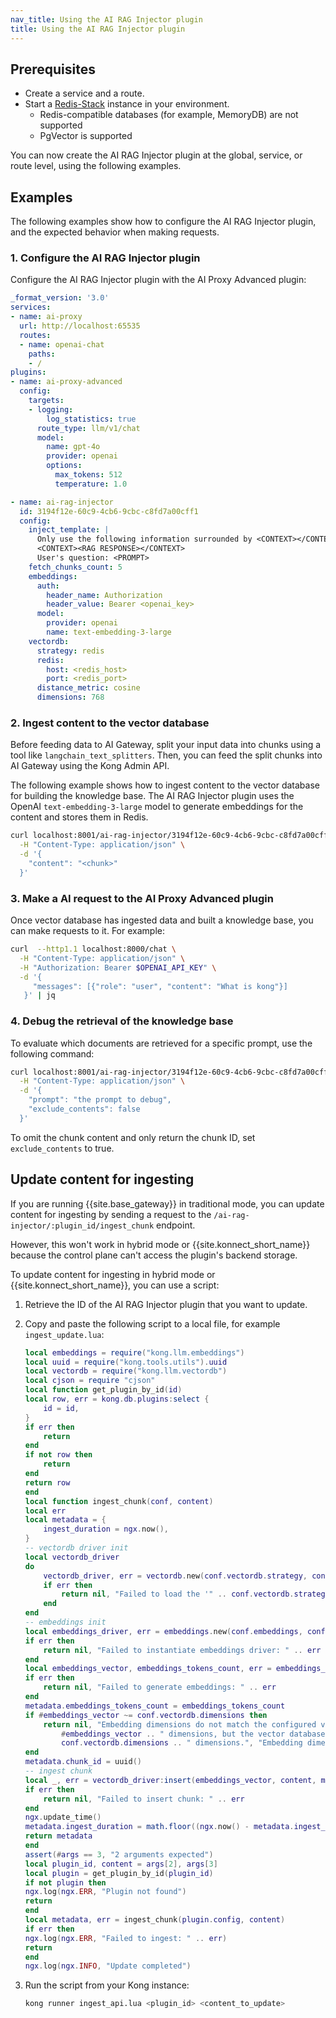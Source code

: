 ```yaml
---
nav_title: Using the AI RAG Injector plugin
title: Using the AI RAG Injector plugin
---
```

## Prerequisites

- Create a service and a route.
- Start a [Redis-Stack](https://redis.io/docs/latest/) instance in your environment. 
   - Redis-compatible databases (for example, MemoryDB) are not supported
   - PgVector is supported

You can now create the AI RAG Injector plugin at the global, service, or route level, using the following examples.

## Examples

The following examples show how to configure the AI RAG Injector plugin, and the expected behavior when making requests.

### 1. Configure the AI RAG Injector plugin
Configure the AI RAG Injector plugin with the AI Proxy Advanced plugin:
```yaml
_format_version: '3.0'
services:
- name: ai-proxy
  url: http://localhost:65535
  routes:
  - name: openai-chat
    paths:
    - /
plugins:
- name: ai-proxy-advanced
  config:
    targets:
    - logging:
        log_statistics: true
      route_type: llm/v1/chat
      model:
        name: gpt-4o
        provider: openai
        options:
          max_tokens: 512
          temperature: 1.0

- name: ai-rag-injector
  id: 3194f12e-60c9-4cb6-9cbc-c8fd7a00cff1
  config:
    inject_template: |
      Only use the following information surrounded by <CONTEXT></CONTEXT>to and your existing knowledge to provide the best possible answer to the user.
      <CONTEXT><RAG RESPONSE></CONTEXT>
      User's question: <PROMPT>
    fetch_chunks_count: 5
    embeddings:
      auth:
        header_name: Authorization
        header_value: Bearer <openai_key>
      model:
        provider: openai
        name: text-embedding-3-large
    vectordb:
      strategy: redis
      redis:
        host: <redis_host>
        port: <redis_port>
      distance_metric: cosine
      dimensions: 768
```

### 2. Ingest content to the vector database

Before feeding data to AI Gateway, split your input data into chunks using a tool like `langchain_text_splitters`. Then, you can feed the split chunks into AI Gateway using the Kong Admin API. 
	
The following example shows how to ingest content to the vector database for building the knowledge base. The AI RAG Injector plugin uses the OpenAI `text-embedding-3-large` model to generate embeddings for the content and stores them in Redis.

```bash
curl localhost:8001/ai-rag-injector/3194f12e-60c9-4cb6-9cbc-c8fd7a00cff1/ingest_chunk \
  -H "Content-Type: application/json" \
  -d '{
    "content": "<chunk>"
  }'
```


### 3. Make a AI request to the AI Proxy Advanced plugin

Once vector database has ingested data and built a knowledge base, you can make requests to it. 
For example:

```bash
curl  --http1.1 localhost:8000/chat \
  -H "Content-Type: application/json" \
  -H "Authorization: Bearer $OPENAI_API_KEY" \
  -d '{
     "messages": [{"role": "user", "content": "What is kong"}]
   }' | jq
```

### 4. Debug the retrieval of the knowledge base

To evaluate which documents are retrieved for a specific prompt, use the following command:

```bash
curl localhost:8001/ai-rag-injector/3194f12e-60c9-4cb6-9cbc-c8fd7a00cff1/lookup_chunks \
  -H "Content-Type: application/json" \
  -d '{
    "prompt": "the prompt to debug",
    "exclude_contents": false
  }'
```

To omit the chunk content and only return the chunk ID, set `exclude_contents` to true.

## Update content for ingesting

If you are running {{site.base_gateway}} in traditional mode, you can update content for ingesting by sending a request to the `/ai-rag-injector/:plugin_id/ingest_chunk` endpoint. 

However, this won't work in hybrid mode or {{site.konnect_short_name}} because the control plane can't access the plugin's backend storage.

To update content for ingesting in hybrid mode or {{site.konnect_short_name}}, you can use a script:
 
1. Retrieve the ID of the AI RAG Injector plugin that you want to update.
2. Copy and paste the following script to a local file, for example `ingest_update.lua`:

	```lua
	local embeddings = require("kong.llm.embeddings")
	local uuid = require("kong.tools.utils").uuid
	local vectordb = require("kong.llm.vectordb")
	local cjson = require "cjson"
	local function get_plugin_by_id(id)
	local row, err = kong.db.plugins:select {
		id = id,
	}
	if err then
		return
	end
	if not row then
		return
	end
	return row
	end
	local function ingest_chunk(conf, content)
	local err
	local metadata = {
		ingest_duration = ngx.now(),
	}
	-- vectordb driver init
	local vectordb_driver
	do
		vectordb_driver, err = vectordb.new(conf.vectordb.strategy, conf.vectordb_namespace, conf.vectordb)
		if err then
			return nil, "Failed to load the '" .. conf.vectordb.strategy .. "' vector database driver: " .. err
		end
	end
	-- embeddings init
	local embeddings_driver, err = embeddings.new(conf.embeddings, conf.vectordb.dimensions)
	if err then
		return nil, "Failed to instantiate embeddings driver: " .. err
	end
	local embeddings_vector, embeddings_tokens_count, err = embeddings_driver:generate(content)
	if err then
		return nil, "Failed to generate embeddings: " .. err
	end
	metadata.embeddings_tokens_count = embeddings_tokens_count
	if #embeddings_vector ~= conf.vectordb.dimensions then
		return nil, "Embedding dimensions do not match the configured vector database. Embeddings were " ..
			#embeddings_vector .. " dimensions, but the vector database is configured for " ..
			conf.vectordb.dimensions .. " dimensions.", "Embedding dimensions do not match the configured vector database"
	end
	metadata.chunk_id = uuid()
	-- ingest chunk
	local _, err = vectordb_driver:insert(embeddings_vector, content, metadata.chunk_id)
	if err then
		return nil, "Failed to insert chunk: " .. err
	end
	ngx.update_time()
	metadata.ingest_duration = math.floor((ngx.now() - metadata.ingest_duration) * 1000)
	return metadata
	end
	assert(#args == 3, "2 arguments expected")
	local plugin_id, content = args[2], args[3]
	local plugin = get_plugin_by_id(plugin_id)
	if not plugin then
	ngx.log(ngx.ERR, "Plugin not found")
	return
	end
	local metadata, err = ingest_chunk(plugin.config, content)
	if err then
	ngx.log(ngx.ERR, "Failed to ingest: " .. err)
	return
	end
	ngx.log(ngx.INFO, "Update completed")

	```

3. Run the script from your Kong instance:
 
   ```sh
   kong runner ingest_api.lua <plugin_id> <content_to_update>
   ```
